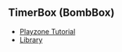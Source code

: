 ## TimerBox (BombBox)

- [Playzone Tutorial](https://www.play-zone.ch/en/8-zeichen-segment-display-mit-max7219.html)
- [Library](http://playground.arduino.cc/Main/LedControl)
